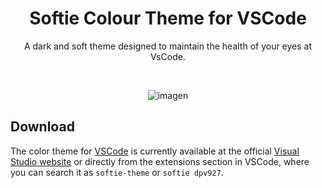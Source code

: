 <h1 class="title" align="center">
  Softie Colour Theme for VSCode
  <br>
</h1>

<div class="description" align="center">
  <p>A dark and soft theme designed to maintain the health of your eyes at VsCode.</p>
</div>

<br>

<div class="preview" align="center">
  
![imagen](https://user-images.githubusercontent.com/113710742/227364263-a6608712-4351-4466-a507-a2c9d6b71558.png)

</div>

## Download

The color theme for [VSCode](https://code.visualstudio.com/) is currently available at the official [Visual Studio website](https://marketplace.visualstudio.com/items?itemName=filipondios.softie-theme) or directly from the extensions section in VSCode, where you can search it as `softie-theme` or `softie dpv927`. 